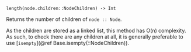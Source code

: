 ```
length(node.children::NodeChildren) -> Int
```

Returns the number of children of `node :: Node`.

As the children are stored as a linked list, this method has O(n) complexity. As such, to check there are any children at all, it is generally preferable to use [`isempty`](@ref Base.isempty(::NodeChildren)).
